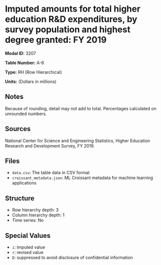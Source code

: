 # Imputed amounts for total higher education R&D expenditures, by survey population and highest degree granted: FY 2019

**Modal ID:** 3207

**Table Number:** A-6

**Type:** RH (Row Hierarchical)

**Units:** (Dollars in millions)

## Notes

Because of rounding, detail may not add to total. Percentages calculated on unrounded numbers.

## Sources

National Center for Science and Engineering Statistics, Higher Education Research and Development Survey, FY 2019.

## Files

- `data.csv`: The table data in CSV format
- `croissant_metadata.json`: ML Croissant metadata for machine learning applications

## Structure

- Row hierarchy depth: 3
- Column hierarchy depth: 1
- Time series: No

## Special Values

- `i`: imputed value
- `r`: revised value
- `D`: suppressed to avoid disclosure of confidential information
